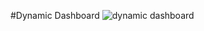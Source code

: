 #Dynamic Dashboard
![dynamic dashboard](https://github.com/pranjal-nama/Dynamic-Dashboard/assets/64887594/788094c9-4d36-4d18-bdcf-56381ad60970)
